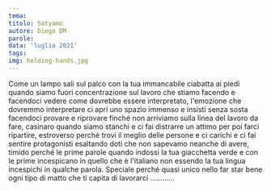 ```yaml
---
tema:
titolo: Satyamo
autore: Diego DM
parole: 
data: 'luglio 2021'
tags: 
img: holding-hands.jpg
---
```


Come un lampo sali sul palco con la tua immancabile ciabatta ai piedi quando siamo fuori concentrazione sul lavoro che stiamo facendo e facendoci vedere come dovrebbe essere interpretato,  l'emozione che dovremmo interpretare ci apri uno spazio immenso e
insisti senza sosta facendoci provare e riprovare finché non arriviamo sulla linea del lavoro da fare, casinaro quando siamo stanchi e ci fai distrarre un attimo per poi farci ripartire, estroverso perché trovi il meglio delle persone e ci carichi e ci fai sentire protagonisti esaltando doti che non sapevamo neanche di avere, timido perché le prime parole quando indossi la tua giacchetta verde e con le prime incespicano in quello che è l'italiano non essendo la tua lingua incespichi in qualche parola.
Speciale perché quasi unico nello far star bene ogni tipo di matto che ti capita di lavorarci ............


